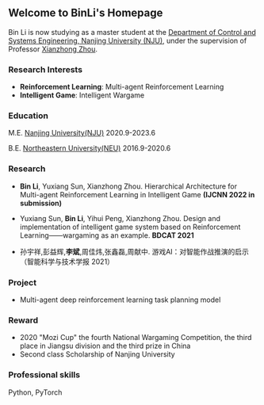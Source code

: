 ## Welcome to BinLi's Homepage
Bin Li is now studying as a master student at the [Department of Control and Systems Engineering, Nanjing University (NJU)](https://sme.nju.edu.cn/main.htm), under the supervision of Professor [Xianzhong Zhou](https://sme.nju.edu.cn/zxz/list.htm).
### Research Interests
- **Reinforcement Learning**: Multi-agent Reinforcement Learning
- **Intelligent Game**: Intelligent Wargame

### Education
M.E. [Nanjing University(NJU)](https://www.nju.edu.cn/main.htm) 2020.9-2023.6

B.E. [Northeastern University(NEU)](http://www.neu.edu.cn/) 2016.9-2020.6

### Research
- **Bin Li**, Yuxiang Sun, Xianzhong Zhou. Hierarchical Architecture for Multi-agent Reinforcement Learning in Intelligent Game **(IJCNN 2022 in submission)**

- Yuxiang Sun, **Bin Li**, Yihui Peng, Xianzhong Zhou. Design and implementation of intelligent game system based on Reinforcement Learning——wargaming as an example. **BDCAT 2021**

- 孙宇祥,彭益辉,**李斌**,周佳炜,张鑫磊,周献中. 游戏AI：对智能作战推演的启示（智能科学与技术学报 2021）

### Project
- Multi-agent deep reinforcement learning task planning model

### Reward
- 2020 "Mozi Cup" the fourth National Wargaming Competition, the third place in Jiangsu division and the third prize in China
- Second class Scholarship of Nanjing University

### Professional skills
Python, PyTorch
